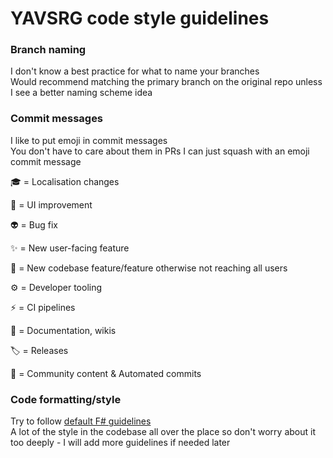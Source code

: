 # YAVSRG code style guidelines

### Branch naming

I don't know a best practice for what to name your branches  
Would recommend matching the primary branch on the original repo unless I see a better naming scheme idea

### Commit messages

I like to put emoji in commit messages  
You don't have to care about them in PRs I can just squash with an emoji commit message

🎓 = Localisation changes

🌸 = UI improvement

👽️ = Bug fix

✨ = New user-facing feature

🧱 = New codebase feature/feature otherwise not reaching all users

⚙️ = Developer tooling

⚡️ = CI pipelines

📘 = Documentation, wikis

🏷️ = Releases

💚 = Community content & Automated commits

### Code formatting/style

Try to follow [default F# guidelines](https://learn.microsoft.com/en-us/dotnet/fsharp/style-guide/)  
A lot of the style in the codebase all over the place so don't worry about it too deeply - I will add more guidelines if needed later